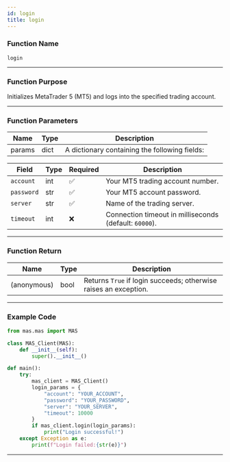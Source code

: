 ```yaml
---
id: login
title: login
---
```


### Function Name

`login`

---

### Function Purpose

Initializes MetaTrader 5 (MT5) and logs into the specified trading account.

---

### Function Parameters

| Name   | Type | Description |
|--------|------|-------------|
| params | dict | A dictionary containing the following fields: |

| Field      | Type   | Required | Description                                               |
|------------|--------|----------|-----------------------------------------------------------|
| `account`  | int    | ✅        | Your MT5 trading account number.                         |
| `password` | str    | ✅        | Your MT5 account password.                               |
| `server`   | str    | ✅        | Name of the trading server.                              |
| `timeout`  | int    | ❌        | Connection timeout in milliseconds (default: `60000`).   |

---

### Function Return

| Name       | Type | Description                                        |
|------------|------|----------------------------------------------------|
| (anonymous)| bool | Returns `True` if login succeeds; otherwise raises an exception. |

---

### Example Code

```python
from mas.mas import MAS

class MAS_Client(MAS):
    def __init__(self):
        super().__init__()

def main():
    try:
        mas_client = MAS_Client()
        login_params = {
            "account": "YOUR_ACCOUNT",
            "password": "YOUR_PASSWORD",
            "server": "YOUR_SERVER",
            "timeout": 10000
        }
        if mas_client.login(login_params):
            print("Login successful!")
    except Exception as e:
        print(f"Login failed:{str(e)}")
```
---